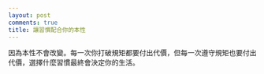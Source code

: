 ```yaml
---
layout: post
comments: true
title: 讓習慣配合你的本性
---
```




因為本性不會改變。每一次你打破規矩都要付出代價，但每一次遵守規矩也要付出代價，選擇什麼習慣最終會決定你的生活。

